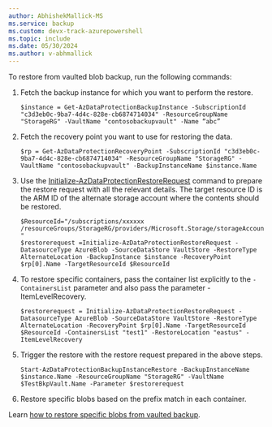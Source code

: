 ```yaml
---
author: AbhishekMallick-MS
ms.service: backup
ms.custom: devx-track-azurepowershell
ms.topic: include
ms.date: 05/30/2024
ms.author: v-abhmallick
---
```


To  restore from vaulted blob backup, run the following commands:

1. Fetch the backup instance for which you want to perform the restore.

    ```azurepowershell-interactive
    $instance = Get-AzDataProtectionBackupInstance -SubscriptionId "c3d3eb0c-9ba7-4d4c-828e-cb6874714034" -ResourceGroupName "StorageRG" -VaultName "contosobackupvault" -Name “abc”
    ```

2. Fetch the recovery point you want to use for restoring the data.

    ```azurepowershell-interactive
    $rp = Get-AzDataProtectionRecoveryPoint -SubscriptionId "c3d3eb0c-9ba7-4d4c-828e-cb6874714034" -ResourceGroupName "StorageRG" -VaultName "contosobackupvault" -BackupInstanceName $instance.Name
    ```

3. Use the [Initialize-AzDataProtectionRestoreRequest](/powershell/module/az.dataprotection/initialize-azdataprotectionrestorerequest) command to prepare the restore request with all the relevant details. The target resource ID is the ARM ID of the alternate storage account where the contents should be restored.

    ```azurepowershell-interactive
    $ResourceId="/subscriptions/xxxxxx /resourceGroups/StorageRG/providers/Microsoft.Storage/storageAccounts/xxxx "
    $restorerequest =Initialize-AzDataProtectionRestoreRequest -DatasourceType AzureBlob -SourceDataStore VaultStore -RestoreType AlternateLocation -BackupInstance $instance -RecoveryPoint $rp[0].Name -TargetResourceId $ResourceId
    ```

4. To restore specific containers, pass the container list explicitly to the `-ContainersList` parameter and also pass the parameter -ItemLevelRecovery.

    ```azurepowershell-interactive
    $restorerequest = Initialize-AzDataProtectionRestoreRequest -DatasourceType AzureBlob -SourceDataStore VaultStore -RestoreType AlternateLocation -RecoveryPoint $rp[0].Name -TargetResourceId $ResourceId -ContainersList "test1" -RestoreLocation "eastus" -ItemLevelRecovery
    ```

5. Trigger the restore with the restore request prepared in the above steps.

    ```azurepowershell-interactive
    Start-AzDataProtectionBackupInstanceRestore -BackupInstanceName $instance.Name -ResourceGroupName "StorageRG" -VaultName $TestBkpVault.Name -Parameter $restorerequest
    ```

6. Restore specific blobs based on the prefix match in each container.

Learn [how to restore specific blobs from vaulted backup](/powershell/module/az.dataprotection/start-azdataprotectionbackupinstancerestore?view=azps-11.6.0&preserve-view=true#example-10-trigger-vaulted-backup-conatiners-itemlevelrestore-with-prefixmatch-for-azureblob).
